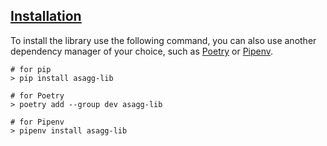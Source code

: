 ## [Installation](#installation)

To install the library use the following command, you can also use another 
dependency manager of your choice, such as [Poetry](https://python-poetry.org/) or 
[Pipenv](https://pipenv.pypa.io/en/latest/).

```shell
# for pip
> pip install asagg-lib

# for Poetry
> poetry add --group dev asagg-lib

# for Pipenv
> pipenv install asagg-lib
```
